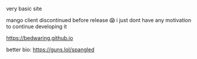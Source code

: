 very basic site

mango client discontinued before release 😱
i just dont have any motivation to continue developing it

https://bedwaring.github.io


better bio: https://guns.lol/spangled
